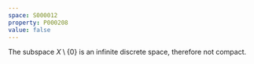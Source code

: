 ```yaml
---
space: S000012
property: P000208
value: false
---
```


The subspace $X \setminus \{0\}$ is an infinite discrete space, therefore not compact.
